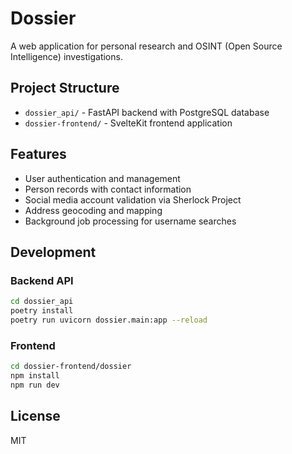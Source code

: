 # Dossier

A web application for personal research and OSINT (Open Source Intelligence) investigations.

## Project Structure

- `dossier_api/` - FastAPI backend with PostgreSQL database
- `dossier-frontend/` - SvelteKit frontend application

## Features

- User authentication and management
- Person records with contact information
- Social media account validation via Sherlock Project
- Address geocoding and mapping
- Background job processing for username searches

## Development

### Backend API
```bash
cd dossier_api
poetry install
poetry run uvicorn dossier.main:app --reload
```

### Frontend
```bash
cd dossier-frontend/dossier
npm install
npm run dev
```

## License

MIT
